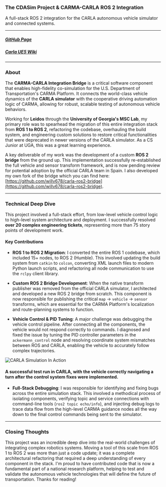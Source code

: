 ### The CDASim Project & CARMA-CARLA ROS 2 Integration

A full-stack ROS 2 integration for the CARLA autonomous vehicle simulator and connected systems.

---

##### [GitHub Page](https://github.com/usdot-fhwa-stol/carma-carla-integration)
##### [Carla UE5 Wiki](https://carla-ue5.readthedocs.io/en/latest/)
---

### About

The **CARMA-CARLA Integration Bridge** is a critical software component that enables high-fidelity co-simulation for the U.S. Department of Transportation's CARMA Platform. It connects the world-class vehicle dynamics of the **CARLA simulator** with the cooperative driving automation logic of CARMA, allowing for robust, scalable testing of autonomous vehicle behaviors.

Working for **Leidos** through the **University of Georgia's MSC Lab**, my primary role was to spearhead the migration of this entire integration stack from **ROS 1 to ROS 2**, refactoring the codebase, overhauling the build system, and engineering custom solutions to restore critical functionalities that were deprecated in newer versions of the CARLA simulator. As a CS Junior at UGA, this was a great learning experience.

A key deliverable of my work was the development of a custom **ROS 2 bridge** from the ground up. This implementation successfully re-established the full vehicle and sensor transform framework, and is now pending review for potential adoption by the official CARLA team in Spain. I also developed my own fork of the bridge which you can find here: [https://github.com/willv678/carla-ros2-bridge](https://github.com/willv678/carla-ros2-bridge).

---

### Technical Deep Dive

This project involved a full-stack effort, from low-level vehicle control logic to high-level system architecture and deployment. I successfully resolved **over 20 complex engineering tickets**, representing more than 75 story points of development work.

#### Key Contributions

-   **ROS 1 to ROS 2 Migration**: I converted the entire ROS 1 codebase, which included 15+ nodes, to ROS 2 (Humble). This involved updating the build system from `catkin` to `colcon`, converting XML launch files to modern Python launch scripts, and refactoring all node communication to use the `rclpy` client library.

-   **Custom ROS 2 Bridge Development**: When the native transform publisher was removed from the official CARLA simulator, I architected and developed a new ROS 2 bridge from scratch. This component is now responsible for publishing the critical `map` -> `vehicle` -> `sensor` transforms, which are essential for the CARMA Platform's localization and route-planning systems to function.

-   **Vehicle Control & PID Tuning**: A major challenge was debugging the vehicle control pipeline. After connecting all the components, the vehicle would not respond correctly to commands. I diagnosed and fixed the issue by tuning the PID controller parameters in the `ackermann_control` node and resolving coordinate system mismatches between ROS and CARLA, enabling the vehicle to accurately follow complex trajectories.

![CARLA Simulation In Action](https://i.imgur.com/your-gif-link-here.gif)
#### A successful test run in CARLA, with the vehicle correctly navigating a turn after the control system fixes were implemented.

-   **Full-Stack Debugging**: I was responsible for identifying and fixing bugs across the entire simulation stack. This involved a methodical process of isolating components, verifying topic and service connections with command-line tools (`ros2 topic echo/info`), and injecting debug logs to trace data flow from the high-level CARMA guidance nodes all the way down to the final control commands being sent to the simulator.

---

### Closing Thoughts

This project was an incredible deep dive into the real-world challenges of integrating complex robotics systems. Moving a tool of this scale from ROS 1 to ROS 2 was more than just a code update; it was a complete architectural refactoring that required a deep understanding of every component in the stack. I'm proud to have contributed code that is now a fundamental part of a national research platform, helping to test and validate the autonomous vehicle technologies that will define the future of transportation. Thanks for reading!